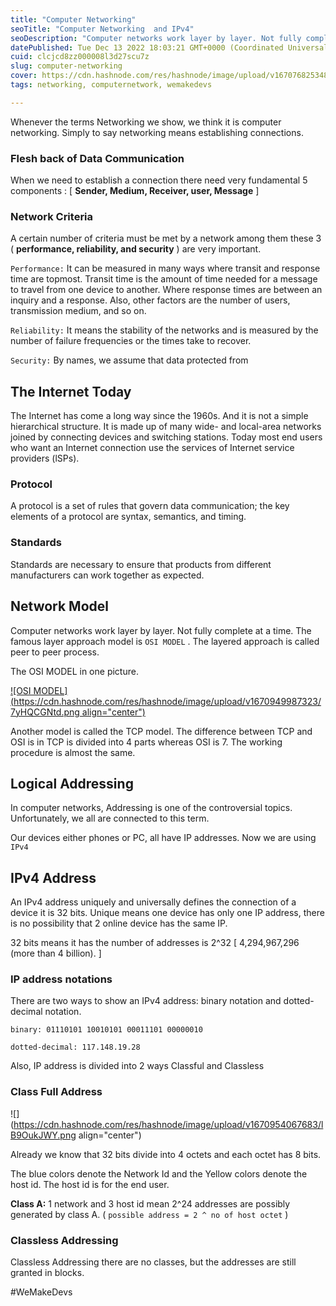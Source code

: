 ```yaml
---
title: "Computer Networking"
seoTitle: "Computer Networking  and IPv4"
seoDescription: "Computer networks work layer by layer. Not fully complete at a time. The famous layer approach model is OSI MODEL."
datePublished: Tue Dec 13 2022 18:03:21 GMT+0000 (Coordinated Universal Time)
cuid: clcjcd8zz000008l3d27scu7z
slug: computer-networking
cover: https://cdn.hashnode.com/res/hashnode/image/upload/v1670768253484/Ym6SWqby2.jpeg
tags: networking, computernetwork, wemakedevs

---
```


Whenever the terms Networking we show, we think it is computer networking. Simply to say networking means establishing connections.

### Flesh back of Data Communication

When we need to establish a connection there need very fundamental 5 components : \[ **Sender, Medium, Receiver, user, Message** \]

### Network Criteria

A certain number of criteria must be met by a network among them these 3 ( **performance, reliability, and security** ) are very important.

`Performance:` It can be measured in many ways where transit and response time are topmost. Transit time is the amount of time needed for a message to travel from one device to another. Where response times are between an inquiry and a response. Also, other factors are the number of users, transmission medium, and so on.

`Reliability:` It means the stability of the networks and is measured by the number of failure frequencies or the times take to recover.

`Security:` By names, we assume that data protected from

## The Internet Today

The Internet has come a long way since the 1960s. And it is not a simple hierarchical structure. It is made up of many wide- and local-area networks joined by connecting devices and switching stations. Today most end users who want an Internet connection use the services of Internet service providers (lSPs).

### Protocol

A protocol is a set of rules that govern data communication; the key elements of a protocol are syntax, semantics, and timing.

### Standards

Standards are necessary to ensure that products from different manufacturers can work together as expected.

## Network Model

Computer networks work layer by layer. Not fully complete at a time. The famous layer approach model is `OSI MODEL` . The layered approach is called peer to peer process.

The OSI MODEL in one picture.

[![OSI MODEL](https://cdn.hashnode.com/res/hashnode/image/upload/v1670949987323/7yHQCGNtd.png align="center")](https://www.bing.com/images/search?view=detailV2&ccid=L%2fMxY4bY&id=C37CE8E562F995A70267626DBB54E62B45235DE0&thid=OIP.L_MxY4bY2XddyY9QfS4SHAHaE6&mediaurl=https%3a%2f%2fi1.wp.com%2fsemiengineering.com%2fwp-content%2fuploads%2f2014%2f09%2fosi1.png%3fresize%3d930%252C617&cdnurl=https%3a%2f%2fth.bing.com%2fth%2fid%2fR.2ff3316386d8d9775dc98f507d2e121c%3frik%3d4F0jRSvmVLttYg%26pid%3dImgRaw%26r%3d0&exph=617&expw=930&q=OSI+MODEL&simid=607997550944070185&FORM=IRPRST&ck=DFA8007EA6BD8D1E51582B8F0C21CD3A&selectedIndex=9&ajaxhist=0&ajaxserp=0)

Another model is called the TCP model. The difference between TCP and OSI is in TCP is divided into 4 parts whereas OSI is 7. The working procedure is almost the same.

## Logical Addressing

In computer networks, Addressing is one of the controversial topics. Unfortunately, we all are connected to this term.

Our devices either phones or PC, all have IP addresses. Now we are using `IPv4`

## IPv4 Address

An IPv4 address uniquely and universally defines the connection of a device it is 32 bits. Unique means one device has only one IP address, there is no possibility that 2 online device has the same IP.

32 bits means it has the number of addresses is 2^32 \[ 4,294,967,296 (more than 4 billion). \]

### IP address notations

There are two ways to show an IPv4 address: binary notation and dotted-decimal notation.

`binary: 01110101 10010101 00011101 00000010`

`dotted-decimal: 117.148.19.28`

Also, IP address is divided into 2 ways Classful and Classless

### Class Full Address

![](https://cdn.hashnode.com/res/hashnode/image/upload/v1670954067683/lB9OukJWY.png align="center")

Already we know that 32 bits divide into 4 octets and each octet has 8 bits.

The blue colors denote the Network Id and the Yellow colors denote the host id. The host id is for the end user.

**Class A:** 1 network and 3 host id mean 2^24 addresses are possibly generated by class A. ( `possible address = 2 ^ no of host octet` )

### Classless Addressing

Classless Addressing there are no classes, but the addresses are still granted in blocks.

#WeMakeDevs